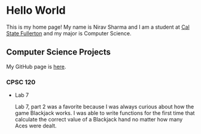 # Hello World

This is my home page! My name is Nirav Sharma and I am a student at [Cal State Fullerton](http://www.fullerton.edu/) and my major is Computer Science.

## Computer Science Projects

My GitHub page is [here](http://github.com/Nirav0105).

### CPSC 120

* Lab 7

    Lab 7, part 2 was a favorite because I was always curious about how the
    game Blackjack works. I was able to write functions for the first time
    that calculate the correct value of a Blackjack hand no matter how many
    Aces were dealt.